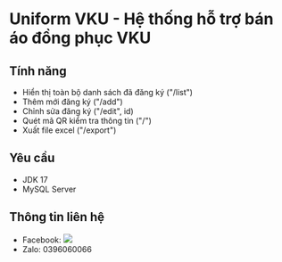 # Uniform VKU - Hệ thống hỗ trợ bán áo đồng phục VKU
## Tính năng
- Hiển thị toàn bộ danh sách đã đăng ký ("/list")
- Thêm mới đăng ký ("/add")
- Chỉnh sửa đăng ký ("/edit", id)
- Quét mã QR kiểm tra thông tin ("/")
- Xuất file excel ("/export")
## Yêu cầu
- JDK 17
- MySQL Server
## Thông tin liên hệ
- Facebook: ![](https://www.facebook.com/ndkhanh18it4)
- Zalo: 0396060066
